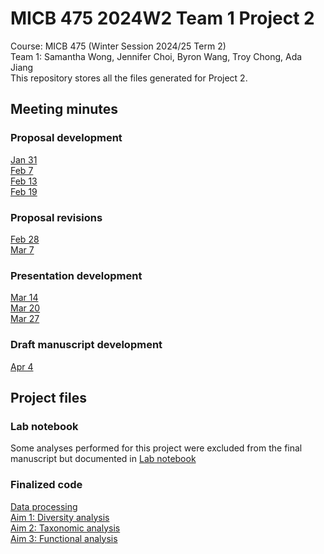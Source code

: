 # MICB 475 2024W2 Team 1 Project 2
Course: MICB 475 (Winter Session 2024/25 Term 2)  
Team 1:  Samantha Wong, Jennifer Choi, Byron Wang, Troy Chong, Ada Jiang  
This repository stores all the files generated for Project 2.  

## Meeting minutes
### Proposal development
[Jan 31](/Meeting_minutes/01_Jan_31.md)  
[Feb 7](/Meeting_minutes/02_Feb_7.md)  
[Feb 13](/Meeting_minutes/03_Feb_13.md)  
[Feb 19](/Meeting_minutes/04_Feb_19.md)  
### Proposal revisions
[Feb 28](/Meeting_minutes/05_Feb_28.md)  
[Mar 7](/Meeting_minutes/06_Mar_7.md)  
### Presentation development
[Mar 14](/Meeting_minutes/07_Mar_14.md)  
[Mar 20](/Meeting_minutes/08_Mar_20.md)  
[Mar 27](/Meeting_minutes/09_Mar_27.md)  
### Draft manuscript development
[Apr 4](/Meeting_minutes/10_Apr_4.md)  

## Project files

### Lab notebook
Some analyses performed for this project were excluded from the final manuscript but documented in [Lab notebook](https://github.com/byronwang93/MICB475_24W2_Team_1/tree/033d03ec6d52063dc493b75f774a9fbe1249ef50/Module_notes)

### Finalized code
[Data processing](/00_DataProcessing/)  
[Aim 1: Diversity analysis](/01_02_DiversityAnalysis/)  
[Aim 2: Taxonomic analysis](/02_TaxonomicAnalysis/)  
[Aim 3: Functional analysis](/03_FunctionalAnalysis/)  
